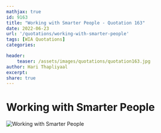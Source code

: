 ```yaml
---
mathjax: true
id: 9163
title: "Working with Smarter People - Quotation 163"
date: 2022-06-23
url: '/quotations/working-with-smarter-people'
tags: [WIA Quotations] 
categories: 

header:
    teaser: /assets/images/quotations/quotation163.jpg
author: Hari Thapliyaal 
excerpt:
share: true 
---
```


# Working with Smarter People

![Working with Smarter People](/assets/images/quotations/quotation163.jpg)
